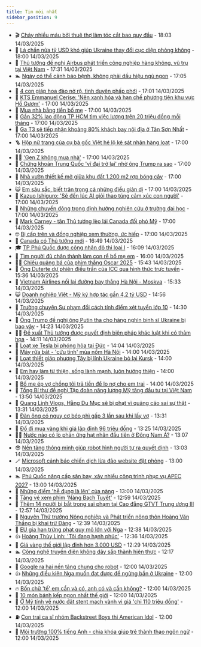 ```yaml
---
title: Tim mới nhất
sidebar_position: 9
---
```


<!-- vnexpress-tin-moi-nhat:START -->
- 🎬 [Chảy nhiều máu bởi thuê thợ làm tóc cắt bao quy đầu](https://vnexpress.net/chay-nhieu-mau-boi-thue-tho-lam-toc-cat-bao-quy-dau-4860838.html) - 18:03 14/03/2025
- 🐎 [Lá chắn nửa tỷ USD khó giúp Ukraine thay đổi cục diện phòng không](https://vnexpress.net/la-chan-nua-ty-usd-kho-giup-ukraine-thay-doi-cuc-dien-phong-khong-4860970.html) - 18:00 14/03/2025
- 🦍 [Thủ tướng đề nghị Airbus phát triển công nghiệp hàng không, vũ trụ tại Việt Nam](https://vnexpress.net/thu-tuong-de-nghi-airbus-phat-trien-cong-nghiep-hang-khong-vu-tru-tai-viet-nam-4861526.html) - 17:31 14/03/2025
- 🏊 [Ngáy có thể cảnh báo bệnh, không phải dấu hiệu ngủ ngon](https://vnexpress.net/ngay-co-the-canh-bao-benh-khong-phai-dau-hieu-ngu-ngon-4860499.html) - 17:05 14/03/2025
- 🎊 [4 con giáp hoa đào nở rộ, tình duyên phấp phới](https://vnexpress.net/van-may-12-con-giap-con-giap-may-man-4-con-giap-hoa-dao-no-ro-tinh-duyen-phap-phoi-4860953.html) - 17:01 14/03/2025
- 🎃 [KTS Emmanuel Cerise: &#39;Nên xanh hóa và hạn chế phương tiện khu vực Hồ Gươm&#39;](https://vnexpress.net/kts-emmanuel-cerise-nen-xanh-hoa-va-han-che-phuong-tien-khu-vuc-ho-guom-4859365.html) - 17:00 14/03/2025
- 🧰 [Mua nhà bằng tiền bố mẹ](https://vnexpress.net/mua-nha-bang-tien-bo-me-4861527.html) - 17:00 14/03/2025
- 🔭 [Gần 32% lao động TP HCM tìm việc lương trên 20 triệu đồng mỗi tháng](https://vnexpress.net/gan-32-lao-dong-tp-hcm-tim-viec-luong-tren-20-trieu-dong-moi-thang-4861495.html) - 17:00 14/03/2025
- 🫶 [Ga T3 sẽ tiếp nhận khoảng 80% khách bay nội địa ở Tân Sơn Nhất](https://vnexpress.net/ga-t3-se-tiep-nhan-khoang-80-khach-bay-noi-dia-o-tan-son-nhat-4861482.html) - 17:00 14/03/2025
- 🪜 [Hộp nữ trang của cụ bà gốc Việt hé lộ kẻ sát nhân hàng loạt](https://vnexpress.net/sat-thu-chen-goi-lam-22-ba-lao-chet-ngat-4861479.html) - 17:00 14/03/2025
- 👨‍🏫 [&#39;Gen Z không mua nhà&#39;](https://vnexpress.net/vi-sao-gen-z-khong-thich-mua-nha-4861417.html) - 17:00 14/03/2025
- 🎊 [Chứng khoán Trung Quốc &#39;vĩ đại trở lại&#39; nhờ ông Trump ra sao](https://vnexpress.net/chung-khoan-trung-quoc-vi-dai-tro-lai-nho-ong-trump-ra-sao-4861338.html) - 17:00 14/03/2025
- 🎊 [Nhà vườn thiết kế mở giữa khu đất 1.200 m2 rợp bóng cây](https://vnexpress.net/nha-vuon-thiet-ke-mo-giua-khu-dat-1-200-m2-rop-bong-cay-4861080.html) - 17:00 14/03/2025
- 😺 [Em sâu sắc, biết trân trọng cả những điều giản dị](https://vnexpress.net/em-sau-sac-biet-tran-trong-ca-nhung-dieu-gian-di-4861042.html) - 17:00 14/03/2025
- 🐘 [Kazuo Ishiguro: &#39;Sẽ đến lúc AI giỏi thao túng cảm xúc con người&#39;](https://vnexpress.net/kazuo-ishiguro-se-den-luc-ai-gioi-thao-tung-cam-xuc-con-nguoi-4860633.html) - 17:00 14/03/2025
- 🌁 [Những chuyển động trong định hướng nghiên cứu ở trường đại học](https://vnexpress.net/nhung-chuyen-dong-trong-dinh-huong-nghien-cuu-o-truong-dai-hoc-4860360.html) - 17:00 14/03/2025
- 🐲 [Mark Carney - tân Thủ tướng lèo lái Canada đối phó Mỹ](https://vnexpress.net/mark-carney-tan-thu-tuong-leo-lai-canada-doi-pho-my-4858850.html) - 17:00 14/03/2025
- 🤓 [Bị cấp trên và đồng nghiệp xem thường, ức hiếp](https://vnexpress.net/bi-cap-tren-va-dong-nghiep-xem-thuong-uc-hiep-4854512.html) - 17:00 14/03/2025
- 💪 [Canada có Thủ tướng mới](https://vnexpress.net/canada-co-thu-tuong-moi-4861525.html) - 16:49 14/03/2025
- 🎓 [TP Phú Quốc được công nhận đô thị loại I](https://vnexpress.net/tp-phu-quoc-duoc-cong-nhan-do-thi-loai-i-4861523.html) - 16:09 14/03/2025
- 🫣 [Tìm người đủ chân thành làm con rể bố mẹ em](https://vnexpress.net/tim-nguoi-du-chan-thanh-lam-con-re-bo-me-em-4861040.html) - 16:00 14/03/2025
- 🧑‍💻 [Chiêu quảng bá của phim thắng Oscar 2025](https://vnexpress.net/chieu-quang-ba-cua-phim-thang-oscar-2025-4857363.html) - 15:43 14/03/2025
- 🐲 [Ông Duterte dự phiên điều trần của ICC qua hình thức trực tuyến](https://vnexpress.net/ong-duterte-du-phien-dieu-tran-cua-icc-qua-hinh-thuc-truc-tuyen-4861511.html) - 15:36 14/03/2025
- 🌝 [Vietnam Airlines nối lại đường bay thẳng Hà Nội - Moskva](https://vnexpress.net/vietnam-airlines-noi-lai-duong-bay-thang-ha-noi-moskva-4861490.html) - 15:33 14/03/2025
- 😺 [Doanh nghiệp Việt - Mỹ ký hợp tác gần 4,2 tỷ USD](https://vnexpress.net/doanh-nghiep-viet-my-ky-hop-tac-gan-4-2-ty-usd-4861492.html) - 14:56 14/03/2025
- 🐎 [Trường chuyên Sư phạm đổi cách tính điểm xét tuyển lớp 10](https://vnexpress.net/truong-chuyen-su-pham-doi-cach-tinh-diem-xet-tuyen-lop-10-4861509.html) - 14:30 14/03/2025
- 🎡 [Ông Trump đề nghị ông Putin tha cho hàng nghìn binh sĩ Ukraine bị bao vây](https://vnexpress.net/ong-trump-de-nghi-ong-putin-tha-cho-hang-nghin-binh-si-ukraine-bi-bao-vay-4861507.html) - 14:23 14/03/2025
- 👨‍🏫 [Đề xuất Thủ tướng được quyết định biện pháp khác luật khi có thảm họa](https://vnexpress.net/de-xuat-thu-tuong-duoc-quyet-dinh-bien-phap-khac-luat-khi-co-tham-hoa-4861488.html) - 14:11 14/03/2025
- 🦆 [Loạt xe Tesla bị phóng hỏa tại Đức](https://vnexpress.net/loat-xe-tesla-bi-phong-hoa-tai-duc-4861494.html) - 14:04 14/03/2025
- 🚦 [Máy rửa bát - &#39;cứu tinh&#39; mùa nồm Hà Nội](https://vnexpress.net/may-rua-bat-cuu-tinh-mua-nom-ha-noi-4861445.html) - 14:00 14/03/2025
- 💫 [Loạt thiết giáp phương Tây bị lính Ukraine bỏ lại Kursk](https://vnexpress.net/loat-thiet-giap-phuong-tay-bi-linh-ukraine-bo-lai-kursk-4861307.html) - 14:00 14/03/2025
- 🎉 [Em hay làm từ thiện, sống lành mạnh, luôn hướng thiện](https://vnexpress.net/em-hay-lam-tu-thien-song-lanh-manh-luon-huong-thien-4860545.html) - 14:00 14/03/2025
- 🌋 [Bố mẹ ép vợ chồng tôi trả tiền để lo nợ cho em trai](https://vnexpress.net/bo-me-ep-vo-chong-toi-tra-tien-de-lo-no-cho-em-trai-4859541.html) - 14:00 14/03/2025
- 🤖 [Tổng Bí thư đề nghị Tập đoàn năng lượng Mỹ tăng đầu tư tại Việt Nam](https://vnexpress.net/tong-bi-thu-de-nghi-tap-doan-nang-luong-my-tang-dau-tu-tai-viet-nam-4861501.html) - 13:50 14/03/2025
- 🦏 [Quang Linh Vlogs, Hằng Du Mục sẽ bị phạt vì quảng cáo sai sự thật](https://vnexpress.net/quang-linh-vlogs-hang-du-muc-se-bi-phat-vi-quang-cao-sai-su-that-4861486.html) - 13:31 14/03/2025
- 🦩 [Đàn ông có nguy cơ béo phì gấp 3 lần sau khi lấy vợ](https://vnexpress.net/dan-ong-co-nguy-co-beo-phi-gap-3-lan-sau-khi-lay-vo-4861298.html) - 13:31 14/03/2025
- 👺 [Đổ đi mua vàng khi giá lập đỉnh 96 triệu đồng](https://vnexpress.net/nhieu-nguoi-mua-vang-trong-ngay-gia-lap-dinh-96-trieu-4861485.html) - 13:25 14/03/2025
- 🧑‍🏫 [Nước nào có lò phản ứng hạt nhân đầu tiên ở Đông Nam Á?](https://vnexpress.net/nuoc-nao-co-lo-phan-ung-hat-nhan-dau-tien-o-dong-nam-a-4861489.html) - 13:07 14/03/2025
- 😎 [Nền tảng thông minh giúp robot hình người tự ra quyết định](https://vnexpress.net/nen-tang-thong-minh-giup-robot-hinh-nguoi-tu-ra-quyet-dinh-4861114.html) - 13:03 14/03/2025
- 🪄 [Microsoft cảnh báo chiến dịch lừa đảo website đặt phòng](https://vnexpress.net/microsoft-canh-bao-chien-dich-lua-dao-website-dat-phong-4861328.html) - 13:00 14/03/2025
- 🏊 [Phú Quốc nâng cấp sân bay, xây nhiều công trình phục vụ APEC 2027](https://vnexpress.net/phu-quoc-nang-cap-san-bay-xay-nhieu-cong-trinh-phuc-vu-apec-2027-4861381.html) - 13:00 14/03/2025
- 💃 [Những điểm &#39;hễ đụng là lên&#39; của nàng](https://vnexpress.net/nhung-diem-he-dung-la-len-cua-nang-4860992.html) - 13:00 14/03/2025
- 🦆 [Tặng vé xem phim &#39;Nàng Bạch Tuyết&#39;](https://vnexpress.net/tang-ve-xem-phim-nang-bach-tuyet-4860982.html) - 12:59 14/03/2025
- 🎊 [Thêm 14 người bị bắt trong sai phạm tại Cao đẳng GTVT Trung ương III](https://vnexpress.net/them-14-nguoi-bi-bat-trong-sai-pham-tai-cao-dang-gtvt-trung-uong-iii-4861498.html) - 12:57 14/03/2025
- 👺 [Nguyên Thứ trưởng Nông nghiệp và Phát triển nông thôn Hoàng Văn Thắng bị khai trừ Đảng](https://vnexpress.net/nguyen-thu-truong-nong-nghiep-va-phat-trien-nong-thon-hoang-van-thang-bi-khai-tru-dang-4861499.html) - 12:39 14/03/2025
- 🎡 [EU gia hạn trừng phạt quy mô lớn với Nga](https://vnexpress.net/eu-gia-han-trung-phat-quy-mo-lon-voi-nga-4861476.html) - 12:38 14/03/2025
- 👍 [Hoàng Thùy Linh: &#39;Tôi đang hạnh phúc&#39;](https://vnexpress.net/hoang-thuy-linh-toi-dang-hanh-phuc-4861480.html) - 12:36 14/03/2025
- 🐎 [Giá vàng thế giới lập đỉnh hơn 3.000 USD](https://vnexpress.net/gia-vang-the-gioi-lap-dinh-hon-3-000-usd-4861497.html) - 12:29 14/03/2025
- 🏊 [Công nghệ truyền điện không dây sắp thành hiện thực](https://vnexpress.net/cong-nghe-truyen-dien-khong-day-sap-thanh-hien-thuc-4861144.html) - 12:17 14/03/2025
- 🦩 [Google ra hai nền tảng chung cho robot](https://vnexpress.net/google-ra-hai-nen-tang-chung-cho-robot-4861319.html) - 12:00 14/03/2025
- 👍 [Những điều kiện Nga muốn đạt được để ngừng bắn ở Ukraine](https://vnexpress.net/nhung-dieu-kien-nga-muon-dat-duoc-de-ngung-ban-o-ukraine-vnepre-4861153.html) - 12:00 14/03/2025
- 🔥 [Bốn chữ &#39;tế&#39; em cần và có, anh có và cần không?](https://vnexpress.net/bon-chu-te-em-can-va-co-anh-co-va-can-khong-4861041.html) - 12:00 14/03/2025
- 💄 [10 món bánh kếp ngon nhất thế giới](https://vnexpress.net/10-mon-banh-kep-ngon-nhat-the-gioi-4859088.html) - 12:00 14/03/2025
- 🤡 [Ở Mỹ tính về nước đặt stent mạch vành vì giá &#39;chỉ 110 triệu đồng&#39;](https://vnexpress.net/o-my-tinh-ve-nuoc-dat-stent-mach-vanh-vi-gia-chi-110-trieu-dong-4861431.html) - 12:00 14/03/2025
- ⛽️ [Con trai ca sĩ nhóm Backstreet Boys thi American Idol](https://vnexpress.net/con-trai-ca-si-nhom-backstreet-boys-thi-american-idol-4861290.html) - 12:00 14/03/2025
- 🚀 [Môi trường 100% tiếng Anh - chìa khóa giúp trẻ thành thạo ngôn ngữ](https://vnexpress.net/moi-truong-100-tieng-anh-chia-khoa-giup-tre-thanh-thao-ngon-ngu-4861467.html) - 12:00 14/03/2025<!-- vnexpress-tin-moi-nhat:END -->
